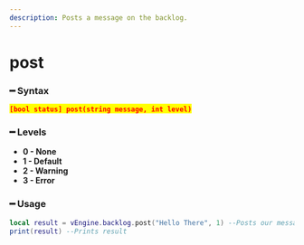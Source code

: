 ```yaml
---
description: Posts a message on the backlog.
---
```


# post

### ━ Syntax

<mark style="color:red;">**`[bool status] post(string message, int level)`**</mark>

### ━ Levels

* **0 - None**
* **1 - Default**
* **2 - Warning**
* **3 - Error**

### ━ Usage

```lua
local result = vEngine.backlog.post("Hello There", 1) --Posts our message on the backlog in default mode
print(result) --Prints result
```